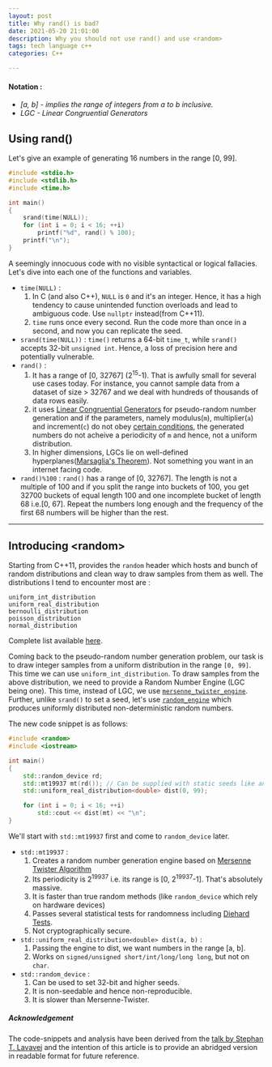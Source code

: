 ```yaml
---
layout: post
title: Why rand() is bad?
date: 2021-05-20 21:01:00
description: Why you should not use rand() and use <random>
tags: tech language c++
categories: C++

---
```


#### Notation : 
* _[a, b] - implies the range of integers from a to b inclusive._
* _LGC - Linear Congruential Generators_


## Using rand()
Let's give an example of generating 16 numbers in the range [0, 99].
```cpp
#include <stdio.h>
#include <stdlib.h>
#include <time.h>

int main()
{
    srand(time(NULL));
    for (int i = 0; i < 16; ++i)
        printf("%d", rand() % 100);
    printf("\n");
}
```
A seemingly innocuous code with no visible syntactical or logical fallacies. Let's dive into each one of the functions and variables.

* `time(NULL)` : 
    1. In C (and also C++), `NULL` is `0` and it's an integer. Hence, it has a high tendency to cause unintended function overloads and lead to ambiguous code. Use `nullptr` instead(from C++11).
    2. `time` runs once every second. Run the code more than once in a second, and now you can replicate the seed.
* `srand(time(NULL))` : `time()` returns a 64-bit `time_t`, while `srand()` accepts 32-bit `unsigned int`. Hence, a loss of precision here and potentially vulnerable.
* `rand()` : 
    1. It has a range of [0, 32767] (2<sup>15</sup>-1). That is awfully small for several use cases today. For instance, you cannot sample data from a dataset of size > 32767 and we deal with hundreds of thousands of data rows easily. 
    2. it uses [Linear Congruential Generators](https://en.wikipedia.org/wiki/Linear_congruential_generator) for pseudo-random number generation and if the parameters, namely modulus(`m`), multiplier(`a`) and increment(`c`) do not obey [certain conditions](https://en.wikipedia.org/wiki/Linear_congruential_generator#Period_length), the generated numbers do not acheive a periodicity of `m` and hence, not a uniform distribution.
    3. In higher dimensions, LGCs lie on well-defined hyperplanes([Marsaglia's Theorem](https://en.wikipedia.org/wiki/Marsaglia%27s_theorem)). Not something you want in an internet facing code.
* `rand()%100` : `rand()` has a range of [0, 32767]. The length is not a multiple of 100 and if you split the range into buckets of 100, you get 32700 buckets of equal length 100 and one incomplete bucket of length 68 i.e.[0, 67]. Repeat the numbers long enough and the frequency of the first 68 numbers will be higher than the rest.

---
## Introducing \<random\>
Starting from C++11, provides the `random` header which hosts and bunch of random distributions and clean way to draw samples from them as well.
The distributions I tend to encounter most are :
```
uniform_int_distribution
uniform_real_distribution
bernoulli_distribution
poisson_distribution
normal_distribution
```

Complete list available [here](https://www.cplusplus.com/reference/random/).

Coming back to the pseudo-random number generation problem, our task is to draw integer samples from a uniform distribution in the range `[0, 99]`.
This time we can use `uniform_int_distribution`.
To draw samples from the above distribution, we need to provide a Random Number Engine (LGC being one). This time, instead of LGC, we use [`mersenne_twister_engine`](https://www.cplusplus.com/reference/random/mersenne_twister_engine/). Further, unlike `srand()` to set a seed, let's use [`random_engine`](https://en.cppreference.com/w/cpp/numeric/random/random_device) which produces uniformly distributed non-deterministic random numbers.

The new code snippet is as follows:
```cpp
#include <random>
#include <iostream>

int main()
{
    std::random_device rd;
    std::mt19937 mt(rd()); // Can be supplied with static seeds like any non-negative integral value
    std::uniform_real_distribution<double> dist(0, 99);

    for (int i = 0; i < 16; ++i)
        std::cout << dist(mt) << "\n";
}
```

We'll start with `std::mt19937` first and come to `random_device` later.

* `std::mt19937` : 
    1. Creates a random number generation engine based on [Mersenne Twister Algorithm](https://en.wikipedia.org/wiki/Mersenne_twister)
    2. Its periodicity is 2<sup>19937</sup> i.e. its range is [0, 2<sup>19937</sup>-1]. That's absolutely massive.
    3. It is faster than true random methods (like `random_device` which rely on hardware devices)
    4. Passes several statistical tests for randomness including [Diehard Tests](https://en.wikipedia.org/wiki/Diehard_tests).
    5. Not cryptographically secure.
* `std::uniform_real_distribution<double> dist(a, b)` : 
    1. Passing the engine to dist, we want numbers in the range [a, b].
    2. Works on `signed/unsigned short/int/long/long long`, but not on `char`.
* `std::random_device` : 
    1. Can be used to set 32-bit and higher seeds.
    2. It is non-seedable and hence non-reproducible.
    3. It is slower than Mersenne-Twister.


##### *Acknowledgement*
The code-snippets and analysis have been derived from the [talk by Stephan T. Lavavej](https://channel9.msdn.com/Events/GoingNative/2013/rand-Considered-Harmful) and the intention of this article is to provide an abridged version in readable format for future reference.